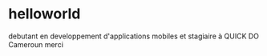 # helloworld
debutant en developpement d'applications mobiles et stagiaire à QUICK DO Cameroun
merci
